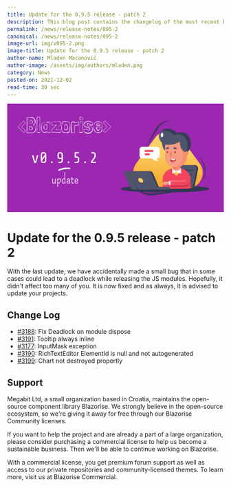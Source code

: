 ```yaml
---
title: Update for the 0.9.5 release - patch 2
description: This blog post contains the changelog of the most recent bug fixes included in the Blazorise v0.9.5.2 release.
permalink: /news/release-notes/095-2
canonical: /news/release-notes/095-2
image-url: img/v095-2.png
image-title: Update for the 0.9.5 release - patch 2
author-name: Mladen Macanović
author-image: /assets/img/authors/mladen.png
category: News
posted-on: 2021-12-02
read-time: 30 sec
---
```


![Update for the 0.9.5 release - patch 2](img/v095-2.png)

# Update for the 0.9.5 release - patch 2

With the last update, we have accidentally made a small bug that in some cases could lead to a deadlock while releasing the JS modules. Hopefully, it didn't affect too many of you. It is now fixed and as always, it is advised to update your projects.

## Change Log

- [#3188](https://github.com/Megabit/Blazorise/issues/3188): Fix Deadlock on module dispose
- [#3191](https://github.com/Megabit/Blazorise/issues/3191): Tooltip always inline
- [#3177](https://github.com/Megabit/Blazorise/issues/3177): InputMask exception
- [#3190](https://github.com/Megabit/Blazorise/issues/3190): RichTextEditor ElementId is null and not autogenerated
- [#3199](https://github.com/Megabit/Blazorise/issues/3199): Chart not destroyed propertly

## Support

Megabit Ltd, a small organization based in Croatia, maintains the open-source component library Blazorise. We strongly believe in the open-source ecosystem, so we're giving it away for free through our Blazorise Community licenses.

If you want to help the project and are already a part of a large organization, please consider purchasing a commercial license to help us become a sustainable business. Then we'll be able to continue working on Blazorise.

With a commercial license, you get premium forum support as well as access to our private repositories and community-licensed themes. To learn more, visit us at Blazorise Commercial.
